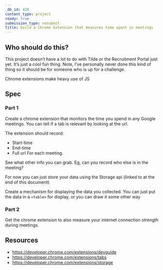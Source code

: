 ```yaml
---
_db_id: 420
content_type: project
ready: true
submission_type: nosubmit
title: build a Chrome Extension that measures time spent in meetings
---
```


## Who should do this?

This project doesn’t have a lot to do with Tilde or the Recruitment Portal just yet. It’s just a cool fun thing. Note, I’ve personally never done this kind of thing so it should be for someone who is up for a challenge.

Chrome extensions make heavy use of JS

## Spec

### Part 1

Create a chrome extension that monitors the time you spend in any Google meetings. You can tell if a tab is relevant by looking at the url.

The extension should record:

- Start-time
- End-time
- Full url
  For each meeting.

See what other info you can grab. Eg, can you record who else is in the meeting?

For now you can just store your data using the Storage api (linked to at the end of this document)

Create a mechanism for displaying the data you collected. You can just put the data in a `<table>` for display, or you can draw it some other way

### Part 2

Get the chrome extension to also measure your internet connection strength during meetings.

## Resources

- https://developer.chrome.com/extensions/devguide
- https://developer.chrome.com/extensions/tabs
- https://developer.chrome.com/extensions/storage